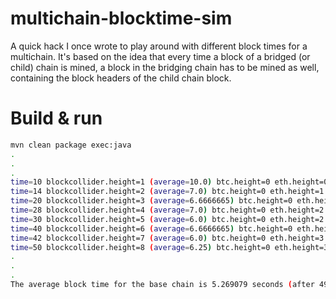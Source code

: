 # multichain-blocktime-sim

A quick hack I once wrote to play around with different block times for a multichain.
It's based on the idea that every time a block of a bridged (or child) chain is mined, a block
in the bridging chain has to be mined as well, containing the block headers of the child chain block.

# Build & run

```bash
mvn clean package exec:java
.
.
.
time=10 blockcollider.height=1 (average=10.0) btc.height=0 eth.height=0 lsk.height=1 neo.height=0 
time=14 blockcollider.height=2 (average=7.0) btc.height=0 eth.height=1 lsk.height=1 neo.height=0 
time=20 blockcollider.height=3 (average=6.6666665) btc.height=0 eth.height=1 lsk.height=2 neo.height=0 
time=28 blockcollider.height=4 (average=7.0) btc.height=0 eth.height=2 lsk.height=2 neo.height=0 
time=30 blockcollider.height=5 (average=6.0) btc.height=0 eth.height=2 lsk.height=3 neo.height=0 
time=40 blockcollider.height=6 (average=6.6666665) btc.height=0 eth.height=2 lsk.height=4 neo.height=0 
time=42 blockcollider.height=7 (average=6.0) btc.height=0 eth.height=3 lsk.height=4 neo.height=0 
time=50 blockcollider.height=8 (average=6.25) btc.height=0 eth.height=3 lsk.height=5 neo.height=0 
.
.
.
The average block time for the base chain is 5.269079 seconds (after 4964400 seconds)
```
